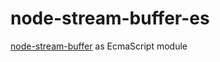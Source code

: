 # node-stream-buffer-es

[node-stream-buffer](https://github.com/hsorbo/node-stream-buffer) as EcmaScript module